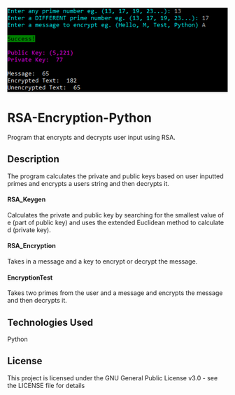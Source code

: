 ![example image](example.PNG)

# RSA-Encryption-Python
Program that encrypts and decrypts user input using RSA.

## Description
The program calculates the private and public keys based on user inputted primes and encrypts a users string and then decrypts it.

#### RSA_Keygen
Calculates the private and public key by searching for the smallest value of e (part of public key) and uses the extended Euclidean method to calculate d (private key).

#### RSA_Encryption
Takes in a message and a key to encrypt or decrypt the message.

#### EncryptionTest
Takes two primes from the user and a message and encrypts the message and then decrypts it.

## Technologies Used
Python

## License
This project is licensed under the GNU General Public License v3.0 - see the LICENSE file for details
